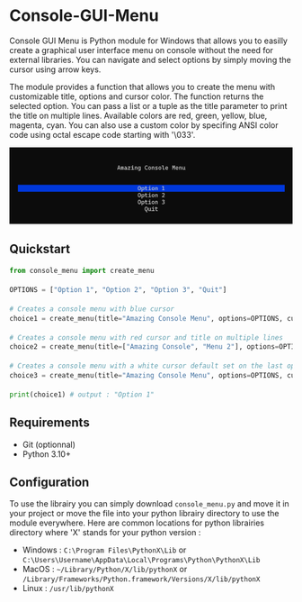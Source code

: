 # Console-GUI-Menu

Console GUI Menu is Python module for Windows that allows you to easilly create a graphical user interface menu on console without the need for external libraries. You can navigate and select options by simply moving the cursor using arrow keys.

The module provides a function that allows you to create the menu with customizable title, options and cursor color. The function returns the selected option. You can pass a list or a tuple as the title parameter to print the title on multiple lines. Available colors are red, green, yellow, blue, magenta, cyan. You can also use a custom color by specifing ANSI color code using octal escape code starting with '\033'.

![qsd](/screen_menu.png)

## Quickstart

```python
from console_menu import create_menu

OPTIONS = ["Option 1", "Option 2", "Option 3", "Quit"]

# Creates a console menu with blue cursor
choice1 = create_menu(title="Amazing Console Menu", options=OPTIONS, cursor_color="blue")

# Creates a console menu with red cursor and title on multiple lines
choice2 = create_menu(title=["Amazing Console", "Menu 2"], options=OPTIONS, cursor_color="red")

# Creates a console menu with a white cursor default set on the last option
choice3 = create_menu(title="Amazing Console Menu", options=OPTIONS, cursor_color="\033[47m", initial_cursor_position=-1)

print(choice1) # output : "Option 1"
```

## Requirements
- Git (optionnal)
- Python 3.10+

## Configuration
To use the librairy you can simply download `console_menu.py` and move it in your project or move the file into your python librairy directory to use the module everywhere. Here are common locations for python librairies directory where 'X' stands for your python version :

- Windows : ```C:\Program Files\PythonX\Lib``` or ```C:\Users\Username\AppData\Local\Programs\Python\PythonX\Lib```
- MacOS : ```~/Library/Python/X/lib/pythonX``` or ```/Library/Frameworks/Python.framework/Versions/X/lib/pythonX```
- Linux : ```/usr/lib/pythonX```
